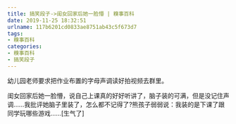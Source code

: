 ```yaml
---
title: 搞笑段子->闺女回家后她一脸懵 | 糗事百科
date: 2019-11-25 18:32:51
urlname: 117b6201cd0833ae8751ab43c5f673d7
tags: 
- 糗事百科
categories:
- 糗事百科
- 搞笑段子
---
```

幼儿园老师要求把作业布置的字母声调读好拍视频去群里。

闺女回家后她一脸懵，说自己上课真的好好听讲了，脑子装的可满，但是没记住声调……我批评她脑子里装了，怎么都不记得了?熊孩子弱弱说：我装的是下课了跟同学玩哪些游戏……[生气了]


